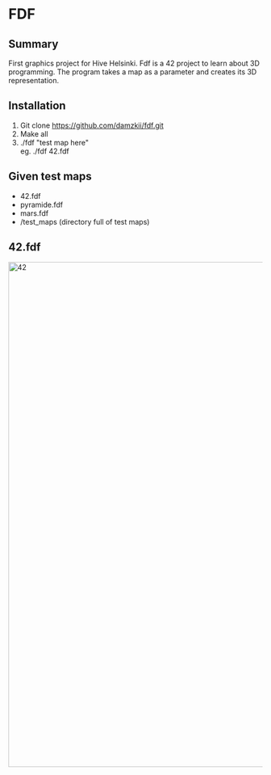 # FDF
## Summary  

First graphics project for Hive Helsinki. Fdf is a 42 project to learn about 3D programming. The program takes a map as a parameter and creates its 
3D representation.  
## Installation  
1. Git clone https://github.com/damzkii/fdf.git  
2. Make all  
3. ./fdf "test map here"  
eg. ./fdf 42.fdf  
## Given test maps  
- 42.fdf  
- pyramide.fdf  
- mars.fdf  
- /test_maps (directory full of test maps)  
## 42.fdf
<img width="1000" alt="42" src="https://user-images.githubusercontent.com/82960301/196196835-aa949e4a-7bf2-41c5-9f79-06da0c1ec673.png">
